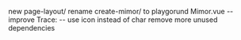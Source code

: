 new page-layout/
rename create-mimor/ to playgorund
Mimor.vue -- improve Trace: -- use icon instead of char
remove more unused dependencies
